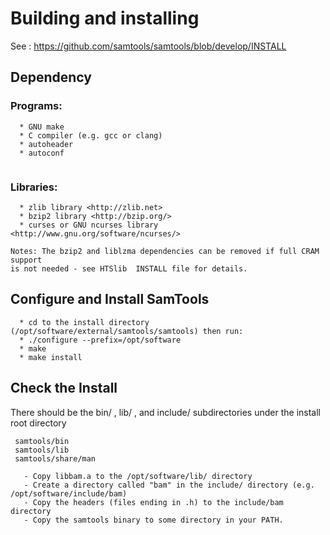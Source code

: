 # Building and installing
 See : https://github.com/samtools/samtools/blob/develop/INSTALL 
 
## Dependency
### Programs:
```
  * GNU make
  * C compiler (e.g. gcc or clang)
  * autoheader
  * autoconf
  
```
### Libraries:
```
  * zlib library <http://zlib.net>
  * bzip2 library <http://bzip.org/>
  * curses or GNU ncurses library <http://www.gnu.org/software/ncurses/>

Notes: The bzip2 and liblzma dependencies can be removed if full CRAM support
is not needed - see HTSlib  INSTALL file for details.

``` 
## Configure and Install SamTools
```
  * cd to the install directory (/opt/software/external/samtools/samtools) then run:
  * ./configure --prefix=/opt/software
  * make 
  * make install
 ```
## Check the Install
There should be the bin/ , lib/ , and include/ subdirectories 
under the install root directory

```
 samtools/bin
 samtools/lib
 samtools/share/man

```

```
   - Copy libbam.a to the /opt/software/lib/ directory 
   - Create a directory called "bam" in the include/ directory (e.g. /opt/software/include/bam)
   - Copy the headers (files ending in .h) to the include/bam directory 
   - Copy the samtools binary to some directory in your PATH.

```
